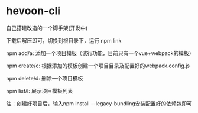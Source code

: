 # hevoon-cli

自己搭建改造的一个脚手架(开发中)

下载后解压即可，切换到根目录下，运行 npm link

npm add/a: 	  添加一个项目模板（试行功能，目前只有一个vue+webpack的模板）	

npm create/c: 根据添加的模板创建一个项目目录及配置好的webpack.config.js

npm delete/d: 删除一个项目模板
 
npm list/l:   展示项目模板列表

注：创建好项目后，输入npm install --legacy-bundling安装配置好的依赖包即可
